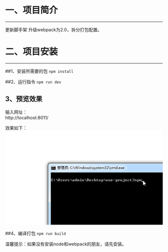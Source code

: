 # 一、项目简介
***
更新脚手架 升级webpack为2.0，拆分打包配置。

# 二、项目安装
***
##1、安装所需要的包
`npm install`

##2、运行指令
`npm run dev`

## 3、预览效果
输入网址：<br>
   http://localhost:8011/
   
效果如下：<br>
   ![Image text](https://github.com/duanliang920/vue-webpack-project/blob/master/dev.gif)

##4、编译打包
`npm run build`
   

温馨提示：如果没有安装node和webpack的朋友，请先安装。

